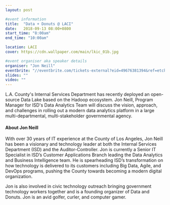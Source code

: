 ```yaml
---
layout: post

#event information
title:  "Data + Donuts @ LACI"
date:   2018-09-13 08:00+0800
start_time: "8:00am"
end_time: "10:00am"

location: LACI
cover: https://cdn.wallpaper.com/main/lkic_01b.jpg

#event organiser aka speaker details
organiser: "Jon Neill"
eventbrite: "//eventbrite.com/tickets-external?eid=49676381394&ref=etckt"
slides: ""
video: ""
---
```


L.A. County's Internal Services Department has recently deployed an open-source Data Lake based on the Hadoop ecosystem.  Jon Neill,  Program Manager for ISD's Data Analytics Team will discuss the vision, approach, and challenges in rolling out a modern data analytics platform in a large multi-departmental, multi-stakeholder governmental agency. 

#### About Jon Neill

With over 30 years of IT experience at the County of Los Angeles, Jon Neill has been a visionary and technology leader at both the Internal Services Department (ISD) and the Auditor-Controller. Jon is currently a Senior IT Specialist in ISD’s Customer Applications Branch leading the Data Analytics and Business Intelligence team.   He is spearheading ISD’s transformation on how technology is delivered to its customers including Big Data, Agile, and DevOps programs, pushing the County towards becoming a modern digital organization.

Jon is also involved in civic technology outreach bringing government technology workers together and is a founding organizer of Data and Donuts. Jon is an avid golfer, curler, and computer gamer.